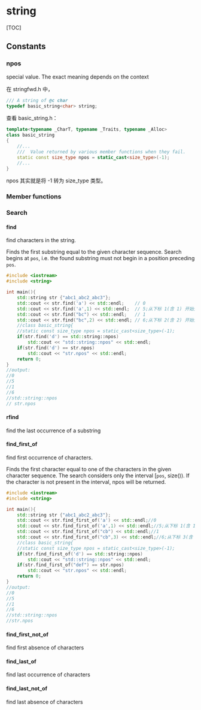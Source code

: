 # string

[TOC]

## Constants

### npos

special value. The exact meaning depends on the context

在 stringfwd.h 中，

~~~C++
/// A string of @c char
typedef basic_string<char> string;   
~~~

查看 basic_string.h：

~~~C++
template<typename _CharT, typename _Traits, typename _Alloc>
class basic_string
{
	//...
	///  Value returned by various member functions when they fail.
	static const size_type npos = static_cast<size_type>(-1);
    //...
}
~~~

npos 其实就是将 -1 转为 size_type 类型。

### Member functions

### Search

#### find

find characters in the string.

Finds the first substring equal to the given character sequence. Search begins at `pos`, i.e. the found substring must not begin in a position preceding `pos`.

~~~C++
#include <iostream>
#include <string>

int main(){
    std::string str {"abc1_abc2_abc3"};
    std::cout << str.find('a') << std::endl;	// 0
    std::cout << str.find('a',1) << std::endl;	// 5;从下标 1(含 1) 开始查找
    std::cout << str.find("bc") << std::endl;	// 1
    std::cout << str.find("bc",2) << std::endl;	// 6;从下标 2(含 2) 开始查找
    //class basic_string{
    //static const size_type npos = static_cast<size_type>(-1);
    if(str.find('d') == std::string::npos)
        std::cout << "std::string::npos" << std::endl;
    if(str.find('d') == str.npos)
        std::cout << "str.npos" << std::endl;
    return 0;
}
//output:
//0
//5
//1
//6
//std::string::npos
// str.npos
~~~

#### rfind

find the last occurrence of a substring

#### find_first_of

find first occurrence of characters.

Finds the first character equal to one of the characters in the given character sequence. The search considers only the interval [`pos`, size()). If the character is not present in the interval, npos will be returned.

~~~C++
#include <iostream>
#include <string>

int main(){
    std::string str {"abc1_abc2_abc3"};
    std::cout << str.find_first_of('a') << std::endl;//0
    std::cout << str.find_first_of('a',1) << std::endl;//5;从下标 1(含 1) 开始查找
    std::cout << str.find_first_of("cb") << std::endl;//1
    std::cout << str.find_first_of("cb",3) << std::endl;//6;从下标 3(含 3) 开始查找
    //class basic_string{
    //static const size_type npos = static_cast<size_type>(-1);
    if(str.find_first_of('d') == std::string::npos)
        std::cout << "std::string::npos" << std::endl;
    if(str.find_first_of("def") == str.npos)
        std::cout << "str.npos" << std::endl;
    return 0;
}
//output:
//0
//5
//1
//6
//std::string::npos
//str.npos
~~~

#### find_first_not_of

find first absence of characters

#### find_last_of

find last occurrence of characters

#### find_last_not_of

find last absence of characters
